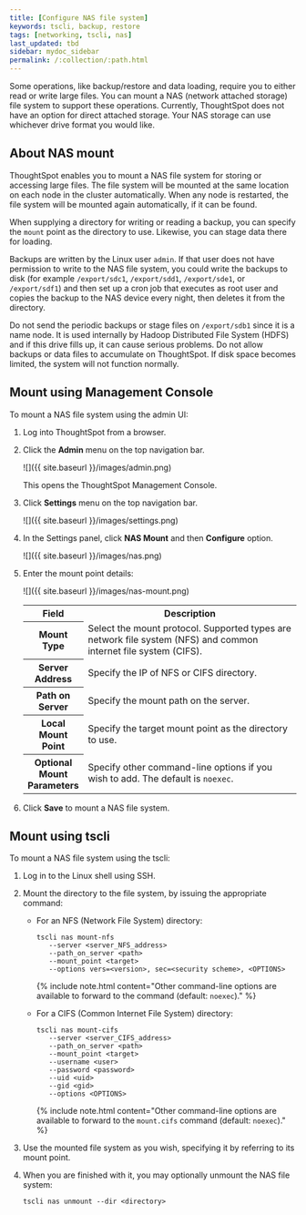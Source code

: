 ```yaml
---
title: [Configure NAS file system]
keywords: tscli, backup, restore
tags: [networking, tscli, nas]
last_updated: tbd
sidebar: mydoc_sidebar
permalink: /:collection/:path.html
---
```

Some operations, like backup/restore and data loading, require you to either
read or write large files. You can mount a NAS (network attached storage) file
system to support these operations. Currently, ThoughtSpot does not have an option for
direct attached storage. Your NAS storage can use whichever drive format you
would like.

## About NAS mount

ThoughtSpot enables you to mount a NAS file system for storing or accessing
large files. The file system will be mounted at the same location on each node in the cluster automatically. When any node is restarted, the file system will be mounted again automatically, if it can be found.

When supplying a directory for writing or reading a backup, you can specify the `mount` point as the directory to use. Likewise, you can stage data there for
loading.

Backups are written by the Linux user `admin`. If that user does not have
permission to write to the NAS file system, you could write the backups to disk
(for example `/export/sdc1`, `/export/sdd1`, `/export/sde1`, or `/export/sdf1`)
and then set up a cron job that executes as root user and copies the backup to
the NAS device every night, then deletes it from the directory.

Do not send the periodic backups or stage files on `/export/sdb1` since it is a
name node. It is used internally by Hadoop Distributed File System (HDFS) and if
this drive fills up, it can cause serious problems. Do not allow backups or data
files to accumulate on ThoughtSpot. If disk space becomes limited, the system
will not function normally.

## Mount using Management Console
To mount a NAS file system using the admin UI:

1. Log into ThoughtSpot from a browser.
2. Click the **Admin** menu on the top navigation bar.

   ![]({{ site.baseurl }}/images/admin.png)

   This opens the ThoughtSpot Management Console.
3. Click **Settings** menu on the top navigation bar.

   ![]({{ site.baseurl }}/images/settings.png)

4. In the Settings panel, click **NAS Mount** and then  **Configure** option.

   ![]({{ site.baseurl }}/images/nas.png)  


5. Enter the mount point details:

   ![]({{ site.baseurl }}/images/nas-mount.png)

   <table>
   <colgroup>
   <col width="20%" />
   <col width="80%" />
   </colgroup>
   <tr>
   <th>Field</th>
   <th>Description</th>
   </tr>
   <tr>
   <th>Mount Type</th>
   <td>Select the mount protocol. Supported types are network file system (NFS) and common internet file system (CIFS).</td>
   </tr>
   <tr>
   <th>Server Address</th>
   <td>Specify the IP of NFS or CIFS directory.</td>
   </tr>
   <tr>
   <th>Path on Server</th>
   <td>Specify the mount path on the server.</td>
   </tr>
   <tr>
   <th>Local Mount Point</th>
   <td>Specify the target mount point as the directory to use.</td>
   </tr>
   <tr>
   <th>Optional Mount Parameters</th>
   <td>Specify other command-line options if you wish to add. The default is <code>noexec</code>.
   </td>
   </tr>
   </table>

6. Click **Save** to mount a NAS file system.


## Mount using tscli
To mount a NAS file system using the tscli:
1. Log in to the Linux shell using SSH.
2. Mount the directory to the file system, by issuing the appropriate command:
    -   For an NFS (Network File System) directory:

        ```
        tscli nas mount-nfs
           --server <server_NFS_address>
           --path_on_server <path>
           --mount_point <target>
           --options vers=<version>, sec=<security scheme>, <OPTIONS>
        ```

        {% include note.html content="Other command-line options are available to forward to the command (default: `noexec`)." %}

    -   For a CIFS (Common Internet File System) directory:

        ```
        tscli nas mount-cifs
           --server <server_CIFS_address>
           --path_on_server <path>
           --mount_point <target>
           --username <user>
           --password <password>
           --uid <uid>
           --gid <gid>
           --options <OPTIONS>
        ```

        {% include note.html content="Other command-line options are available to forward to the `mount.cifs` command (default: `noexec`)." %}

3. Use the mounted file system as you wish, specifying it by referring to its mount point.
4. When you are finished with it, you may optionally unmount the NAS file system:

    ```
    tscli nas unmount --dir <directory>
    ```
